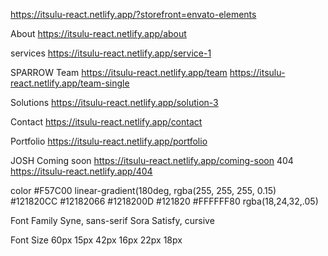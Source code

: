 https://itsulu-react.netlify.app/?storefront=envato-elements

About
https://itsulu-react.netlify.app/about

services
https://itsulu-react.netlify.app/service-1

SPARROW
Team
https://itsulu-react.netlify.app/team
https://itsulu-react.netlify.app/team-single

Solutions
https://itsulu-react.netlify.app/solution-3

Contact
https://itsulu-react.netlify.app/contact

Portfolio
https://itsulu-react.netlify.app/portfolio


JOSH
Coming soon
https://itsulu-react.netlify.app/coming-soon
404
https://itsulu-react.netlify.app/404

color
#F57C00
linear-gradient(180deg, rgba(255, 255, 255, 0.15)
#121820CC
#12182066
#1218200D
#121820
#FFFFFF80
rgba(18,24,32,.05)

Font Family
Syne, sans-serif
Sora
Satisfy, cursive

Font Size
60px
15px
42px
16px
22px
18px